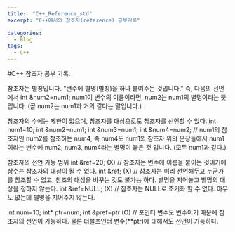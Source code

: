 ```yaml
---
title:  "C++_Reference_std"
excerpt: "C++에서의 참조자(reference) 공부기록"

categories:
  - Blog
tags:
  - C++
---
```


#C++ 참조자 공부 기록.

참조자는 별칭입니다.
"변수에 별명(별칭)을 하나 붙여주는 것입니다."
 즉, 다음의 선언에서
 int &num2=num1;
 num1이 변수의 이름이라면, num2는 num1의 별명이라는 뜻입니다. (곧 num2는 num1과 거의 같다는 말입니다.)

참조자의 수에는 제한이 없으며, 참조자를 대상으로도 참조자를 선언할 수 있다.
 int num1=10;
 int &num2=num1;
 int &num3=num1;
 int &num4=num2;    // num1의 참조자인 num2를 참조하는 num4, 즉 num4도 num1의 참조자
 위의 문장들에서 num1이라는 변수에 num2, num3, num4라는 별명이 붙은 것 입니다. (모두 num1과 같다.)

참조자의 선언 가능 범위
 int &ref=20;   (X) // 참조자는 변수에 이름을 붙이는 것이기에 상수는 참조자의 대상이 될 수 없다.
 int &ref;      (X) // 참조자는 미리 선언해두고 누군가를 참조할 수 없고, 참조의 대상을 바꾸는 것도 불가능 하다. 별명을 지어놓고 별명의 대상을 정하지 않는다.
 int &ref=NULL; (X) // 참조자는 NULL로 초기화 할 수 없다. 아무도 없는데 별명을 지어주지 않는다.
 
 int num=10;
 int* ptr=num;
 int &pref=ptr  (O) // 포인터 변수도 변수이기 때문에 참조자의 선언이 가능하다. 물론 더블포인터 변수(**ptr)에 대해서도 선언이 가능하다.
